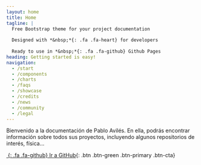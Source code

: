 ```yaml
---
layout: home
title: Home
tagline: |
  Free Bootstrap theme for your project documentation
  
  Designed with *&nbsp;*{: .fa .fa-heart} for developers
  
  Ready to use in *&nbsp;*{: .fa .fa-github} Github Pages
heading: Getting started is easy!
navigation:
  - /start
  - /components
  - /charts
  - /faqs
  - /showcase
  - /credits
  - /news
  - /community
  - /legal
---
```


Bienvenido a la documentación de Pablo Avilés. En ella, podrás encontrar información sobre todos sus proyectos, incluyendo algunos repositorios de interés, física...

<div class="cta-container">

[*&nbsp;*{: .fa .fa-github} Ir a GitHub][GHPAGES]{: .btn .btn-green .btn-primary .btn-cta}

</div>

[GHPAGES]: https://github.com/LeakyAbstractions/pretty-docs/tree/gh-pages
